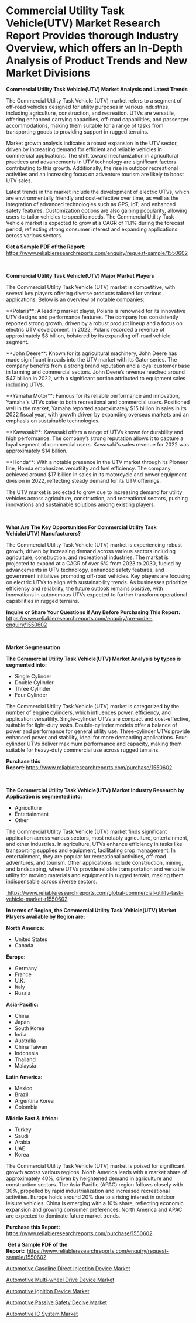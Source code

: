 <p><h1>Commercial Utility Task Vehicle(UTV) Market Research Report Provides thorough Industry Overview, which offers an In-Depth Analysis of Product Trends and New Market Divisions</h1></p><p><strong>Commercial Utility Task Vehicle(UTV) Market Analysis and Latest Trends</strong></p>
<p><p>The Commercial Utility Task Vehicle (UTV) market refers to a segment of off-road vehicles designed for utility purposes in various industries, including agriculture, construction, and recreation. UTVs are versatile, offering enhanced carrying capacities, off-road capabilities, and passenger accommodations, making them suitable for a range of tasks from transporting goods to providing support in rugged terrains.</p><p>Market growth analysis indicates a robust expansion in the UTV sector, driven by increasing demand for efficient and reliable vehicles in commercial applications. The shift toward mechanization in agricultural practices and advancements in UTV technology are significant factors contributing to this growth. Additionally, the rise in outdoor recreational activities and an increasing focus on adventure tourism are likely to boost UTV sales.</p><p>Latest trends in the market include the development of electric UTVs, which are environmentally friendly and cost-effective over time, as well as the integration of advanced technologies such as GPS, IoT, and enhanced safety features. Customization options are also gaining popularity, allowing users to tailor vehicles to specific needs. The Commercial Utility Task Vehicle market is expected to grow at a CAGR of 11.1% during the forecast period, reflecting strong consumer interest and expanding applications across various sectors.</p></p>
<p><strong>Get a Sample PDF of the Report:&nbsp;</strong> <a href="https://www.reliableresearchreports.com/enquiry/request-sample/1550602?utm_campaign=36&utm_medium=2&utm_source=Github&utm_content=ia&utm_term=30032025&utm_id=commercial-utility-task-vehicleutv">https://www.reliableresearchreports.com/enquiry/request-sample/1550602</a></p>
<p>&nbsp;</p>
<p><strong>Commercial Utility Task Vehicle(UTV) Major Market Players</strong></p>
<p><p>The Commercial Utility Task Vehicle (UTV) market is competitive, with several key players offering diverse products tailored for various applications. Below is an overview of notable companies:</p><p>**Polaris**: A leading market player, Polaris is renowned for its innovative UTV designs and performance features. The company has consistently reported strong growth, driven by a robust product lineup and a focus on electric UTV development. In 2022, Polaris recorded a revenue of approximately $8 billion, bolstered by its expanding off-road vehicle segment.</p><p>**John Deere**: Known for its agricultural machinery, John Deere has made significant inroads into the UTV market with its Gator series. The company benefits from a strong brand reputation and a loyal customer base in farming and commercial sectors. John Deere’s revenue reached around $47 billion in 2022, with a significant portion attributed to equipment sales including UTVs.</p><p>**Yamaha Motor**: Famous for its reliable performance and innovation, Yamaha's UTVs cater to both recreational and commercial users. Positioned well in the market, Yamaha reported approximately $15 billion in sales in its 2022 fiscal year, with growth driven by expanding overseas markets and an emphasis on sustainable technologies.</p><p>**Kawasaki**: Kawasaki offers a range of UTVs known for durability and high performance. The company’s strong reputation allows it to capture a loyal segment of commercial users. Kawasaki's sales revenue for 2022 was approximately $14 billion.</p><p>**Honda**: With a notable presence in the UTV market through its Pioneer line, Honda emphasizes versatility and fuel efficiency. The company achieved around $17 billion in sales in its motorcycle and power equipment division in 2022, reflecting steady demand for its UTV offerings.</p><p>The UTV market is projected to grow due to increasing demand for utility vehicles across agriculture, construction, and recreational sectors, pushing innovations and sustainable solutions among existing players.</p></p>
<p>&nbsp;</p>
<p><strong>What Are The Key Opportunities For Commercial Utility Task Vehicle(UTV) Manufacturers?</strong></p>
<p><p>The Commercial Utility Task Vehicle (UTV) market is experiencing robust growth, driven by increasing demand across various sectors including agriculture, construction, and recreational industries. The market is projected to expand at a CAGR of over 6% from 2023 to 2030, fueled by advancements in UTV technology, enhanced safety features, and government initiatives promoting off-road vehicles. Key players are focusing on electric UTVs to align with sustainability trends. As businesses prioritize efficiency and reliability, the future outlook remains positive, with innovations in autonomous UTVs expected to further transform operational capabilities in rugged terrains.</p></p>
<p><strong>Inquire or Share Your Questions If Any Before Purchasing This Report:</strong> <a href="https://www.reliableresearchreports.com/enquiry/pre-order-enquiry/1550602?utm_campaign=36&utm_medium=2&utm_source=Github&utm_content=ia&utm_term=30032025&utm_id=commercial-utility-task-vehicleutv">https://www.reliableresearchreports.com/enquiry/pre-order-enquiry/1550602</a></p>
<p>&nbsp;</p>
<p><strong>Market Segmentation</strong></p>
<p><strong>The Commercial Utility Task Vehicle(UTV) Market Analysis by types is segmented into:</strong></p>
<p><ul><li>Single Cylinder</li><li>Double Cylinder</li><li>Three Cylinder</li><li>Four Cylinder</li></ul></p>
<p><p>The Commercial Utility Task Vehicle (UTV) market is categorized by the number of engine cylinders, which influences power, efficiency, and application versatility. Single-cylinder UTVs are compact and cost-effective, suitable for light-duty tasks. Double-cylinder models offer a balance of power and performance for general utility use. Three-cylinder UTVs provide enhanced power and stability, ideal for more demanding applications. Four-cylinder UTVs deliver maximum performance and capacity, making them suitable for heavy-duty commercial use across rugged terrains.</p></p>
<p><strong>Purchase this Report:&nbsp;</strong><a href="https://www.reliableresearchreports.com/purchase/1550602?utm_campaign=36&utm_medium=2&utm_source=Github&utm_content=ia&utm_term=30032025&utm_id=commercial-utility-task-vehicleutv">https://www.reliableresearchreports.com/purchase/1550602</a></p>
<p>&nbsp;</p>
<p><strong>The Commercial Utility Task Vehicle(UTV) Market Industry Research by Application is segmented into:</strong></p>
<p><ul><li>Agriculture</li><li>Entertainment</li><li>Other</li></ul></p>
<p><p>The Commercial Utility Task Vehicle (UTV) market finds significant application across various sectors, most notably agriculture, entertainment, and other industries. In agriculture, UTVs enhance efficiency in tasks like transporting supplies and equipment, facilitating crop management. In entertainment, they are popular for recreational activities, off-road adventures, and tourism. Other applications include construction, mining, and landscaping, where UTVs provide reliable transportation and versatile utility for moving materials and equipment in rugged terrain, making them indispensable across diverse sectors.</p></p>
<p><a href="https://www.reliableresearchreports.com/global-commercial-utility-task-vehicle-market-r1550602?utm_campaign=36&utm_medium=2&utm_source=Github&utm_content=ia&utm_term=30032025&utm_id=commercial-utility-task-vehicleutv">&nbsp;https://www.reliableresearchreports.com/global-commercial-utility-task-vehicle-market-r1550602</a></p>
<p><strong>In terms of Region, the Commercial Utility Task Vehicle(UTV) Market Players available by Region are:</strong></p>
<p>
    <p> <strong> North America: </strong>
        <ul>
            <li>United States</li>
            <li>Canada</li>
        </ul>
        </p> 
    <p> <strong> Europe: </strong>
        <ul>
            <li>Germany</li>
            <li>France</li>
            <li>U.K.</li>
            <li>Italy</li>
            <li>Russia</li>
        </ul>
        </p> 
    <p> <strong> Asia-Pacific: </strong>
        <ul>
            <li>China</li>
            <li>Japan</li>
            <li>South Korea</li>
            <li>India</li>
            <li>Australia</li>
            <li>China Taiwan</li>
            <li>Indonesia</li>
            <li>Thailand</li>
            <li>Malaysia</li>
        </ul>
        </p> 
    <p> <strong> Latin America: </strong>
        <ul>
            <li>Mexico</li>
            <li>Brazil</li>
            <li>Argentina Korea</li>
            <li>Colombia</li>
        </ul>
        </p> 
    <p> <strong> Middle East & Africa: </strong>
        <ul>
            <li>Turkey</li>
            <li>Saudi</li>
            <li>Arabia</li>
            <li>UAE</li>
            <li>Korea</li>
        </ul>
    </p>
    </p>
<p><p>The Commercial Utility Task Vehicle (UTV) market is poised for significant growth across various regions. North America leads with a market share of approximately 40%, driven by heightened demand in agriculture and construction sectors. The Asia-Pacific (APAC) region follows closely with 30%, propelled by rapid industrialization and increased recreational activities. Europe holds around 20% due to a rising interest in outdoor leisure vehicles. China is emerging with a 10% share, reflecting economic expansion and growing consumer preferences. North America and APAC are expected to dominate future market trends.</p></p>
<p><strong>Purchase this Report: </strong><a href="https://www.reliableresearchreports.com/purchase/1550602?utm_campaign=36&utm_medium=2&utm_source=Github&utm_content=ia&utm_term=30032025&utm_id=commercial-utility-task-vehicleutv">https://www.reliableresearchreports.com/purchase/1550602</a></p>
<p>&nbsp;<strong>Get a Sample PDF of the Report:&nbsp;&nbsp;</strong><a href="https://www.reliableresearchreports.com/enquiry/request-sample/1550602?utm_campaign=36&utm_medium=2&utm_source=Github&utm_content=ia&utm_term=30032025&utm_id=commercial-utility-task-vehicleutv">https://www.reliableresearchreports.com/enquiry/request-sample/1550602</a></p>
<p><strong></strong></p>
<p><p><a href="https://github.com/vsiljgestel/Market-Research-Report-List-1/blob/main/automotive-gasoline-direct-injection-device-market.md?utm_campaign=36&utm_medium=2&utm_source=Github&utm_content=ia&utm_term=30032025&utm_id=commercial-utility-task-vehicleutv">Automotive Gasoline Direct Injection Device Market</a></p><p><a href="https://github.com/nwokechock6s/Market-Research-Report-List-1/blob/main/automotive-multi-wheel-drive-device-market.md?utm_campaign=36&utm_medium=2&utm_source=Github&utm_content=ia&utm_term=30032025&utm_id=commercial-utility-task-vehicleutv">Automotive Multi-wheel Drive Device Market</a></p><p><a href="https://github.com/aiamekar/Market-Research-Report-List-1/blob/main/automotive-ignition-device-market.md?utm_campaign=36&utm_medium=2&utm_source=Github&utm_content=ia&utm_term=30032025&utm_id=commercial-utility-task-vehicleutv">Automotive Ignition Device Market</a></p><p><a href="https://github.com/ummulmzu/Market-Research-Report-List-1/blob/main/automotive-passive-safety-decive-market.md?utm_campaign=36&utm_medium=2&utm_source=Github&utm_content=ia&utm_term=30032025&utm_id=commercial-utility-task-vehicleutv">Automotive Passive Safety Decive Market</a></p><p><a href="https://github.com/boudykodumi/Market-Research-Report-List-1/blob/main/automotive-ic-system-market.md?utm_campaign=36&utm_medium=2&utm_source=Github&utm_content=ia&utm_term=30032025&utm_id=commercial-utility-task-vehicleutv">Automotive IC System Market</a></p></p>